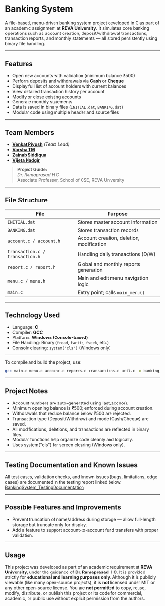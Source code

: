 # Banking System

A file-based, menu-driven banking system project developed in C as part of an academic assignment at **REVA University**. It simulates core banking operations such as account creation, deposit/withdrawal transactions, transaction reports, and monthly statements — all stored persistently using binary file handling.

---

## Features

- Open new accounts with validation (minimum balance ₹500)
- Perform deposits and withdrawals via **Cash** or **Cheque**
- Display full list of account holders with current balances
- View detailed transaction history per account
- Modify or close existing accounts
- Generate monthly statements
- Data is saved in binary files (`INITIAL.dat`, `BANKING.dat`)
- Modular code using multiple header and source files

---

## Team Members

- [**Venkat Piyush**](https://github.com/YTFL) *(Team Lead)*
- [**Varsha TM**](https://github.com/varsha2006147)
- [**Zainab Siddiqua**](https://github.com/Zainab-Siddiqua)
- [**Vijeta Nadgir**](https://github.com/vanilla2409)

> **Project Guide:**  
> *Dr. Ramaprasad H C*  
> Associate Professor, School of CSE, REVA University

---

## File Structure

| File                   | Purpose                                        |
|------------------------|------------------------------------------------|
| `INITIAL.dat`          | Stores master account information              |
| `BANKING.dat`          | Stores transaction records                     |
| `account.c / account.h`       | Account creation, deletion, modification     |
| `transaction.c / transaction.h` | Handling daily transactions (D/W)         |
| `report.c / report.h`         | Global and monthly reports generation       |
| `menu.c / menu.h`             | Main and edit menu navigation logic         |
| `main.c`                      | Entry point; calls `main_menu()`            |

---

## Technology Used

- Language: **C**
- Compiler: **GCC**
- Platform: **Windows (Console-based)**
- File Handling: Binary (`fread`, `fwrite`, `fseek`, etc.)
- Console clearing: `system("cls")` (Windows only)

---
 To compile and build the project, use:
 ```bash
 gcc main.c menu.c account.c reports.c transactions.c util.c -o banking_system -lm
```
---

## Project Notes
- Account numbers are auto-generated using last_accno().
- Minimum opening balance is ₹500; enforced during account creation.
- Withdrawals that reduce balance below ₹500 are rejected.
- Transaction type (Deposit/Withdraw) and mode (Cash/Cheque) are saved.
- All modifications, deletions, and transactions are reflected in binary files.
- Modular functions help organize code cleanly and logically.
- Uses system("cls") for screen clearing (Windows only).

---

## Testing Documentation and Known Issues
All test cases, validation checks, and known issues (bugs, limitations, edge cases) are documented in the testing report linked below.
[BankingSystem_TestingDocumentation](https://docs.google.com/spreadsheets/d/1qDCoJd-bLsNjO8sg1TkAqTwn_imdBhK9NAa8JJjgcCY/edit?usp=sharing)

---

## Possible Features and Improvements
- Prevent truncation of name/address during storage — allow full-length storage but truncate only for display.
- Add a feature to support account-to-account fund transfers with proper validation.

---

 ## Usage
This project was developed as part of an academic requirement at **REVA University**, under the guidance of **Dr. Ramaprasad H C**.
It is provided strictly for **educational and learning purposes only**.
Although it is publicly viewable (like many open-source projects), it is **not** licensed under MIT or any other open-source license.
You are **not permitted** to copy, reuse, modify, distribute, or publish this project or its code for commercial, academic, or public use without explicit permission from the authors.
